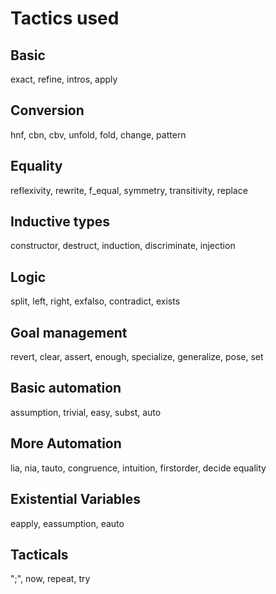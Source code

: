 # Tactics used
## Basic
exact, refine, intros, apply
## Conversion
hnf, cbn, cbv, unfold, fold, change, pattern
## Equality
reflexivity, rewrite, f_equal, symmetry, transitivity, replace
## Inductive types
constructor, destruct, induction, discriminate, injection
## Logic
split, left, right, exfalso, contradict, exists
## Goal management
revert, clear, assert, enough, specialize, generalize, pose, set
## Basic automation
assumption, trivial, easy, subst, auto
## More Automation
lia, nia, tauto, congruence, intuition, firstorder, decide equality
## Existential Variables
eapply, eassumption, eauto
## Tacticals
";", now, repeat, try
